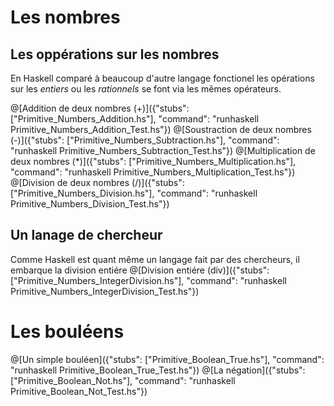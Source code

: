 # Les nombres
## Les oppérations sur les nombres
En Haskell comparé à beaucoup d'autre langage fonctionel les opérations sur les *entiers* ou les *rationnels* se font via les mêmes opérateurs.

@[Addition de deux nombres (+)]({"stubs": ["Primitive_Numbers_Addition.hs"], "command": "runhaskell Primitive_Numbers_Addition_Test.hs"})
@[Soustraction de deux nombres (-)]({"stubs": ["Primitive_Numbers_Subtraction.hs"], "command": "runhaskell Primitive_Numbers_Subtraction_Test.hs"})
@[Multiplication de deux nombres (*)]({"stubs": ["Primitive_Numbers_Multiplication.hs"], "command": "runhaskell Primitive_Numbers_Multiplication_Test.hs"})
@[Division de deux nombres (/)]({"stubs": ["Primitive_Numbers_Division.hs"], "command": "runhaskell Primitive_Numbers_Division_Test.hs"})

## Un lanage de chercheur
Comme Haskell est quant même un langage fait par des chercheurs, il embarque la division entiére
@[Division entiére (div)]({"stubs": ["Primitive_Numbers_IntegerDivision.hs"], "command": "runhaskell Primitive_Numbers_IntegerDivision_Test.hs"})

# Les bouléens
@[Un simple bouléen]({"stubs": ["Primitive_Boolean_True.hs"], "command": "runhaskell Primitive_Boolean_True_Test.hs"})
@[La négation]({"stubs": ["Primitive_Boolean_Not.hs"], "command": "runhaskell Primitive_Boolean_Not_Test.hs"})
